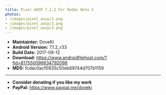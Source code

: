 ```yaml
---
title: Pixel AOSP 7.1.2 For Redmi Note 3
photos:
- /images/pixel_aosp/1.png
- /images/pixel_aosp/2.png
- /images/pixel_aosp/3.png
---
```


<!-- more -->

- <b>Maintainter:</b> DoveKi
- <b>Android Version:</b> 7.1.2_r33
- <b>Build Date:</b> 2017-08-12
- <b>Download:</b> <https://www.androidfilehost.com/?fid=817550096634792098>
- <b>MD5:</b> fcdac0acf0835c50eb69744d707b1159

----------------------------------------------------------
- <b>Consider donating if you like my work</b>
- <b>PayPal:</b> <https://www.paypal.me/doveki>